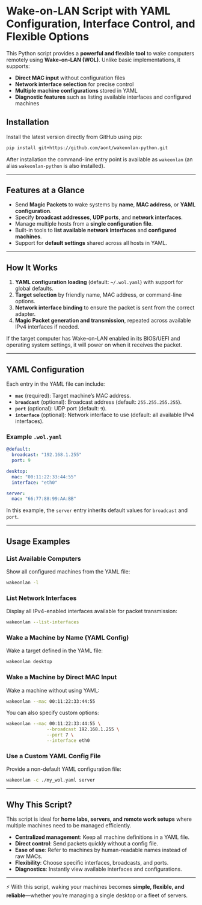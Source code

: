 # Wake-on-LAN Script with YAML Configuration, Interface Control, and Flexible Options

This Python script provides a **powerful and flexible tool** to wake computers remotely using **Wake-on-LAN (WOL)**. Unlike basic implementations, it supports:

* **Direct MAC input** without configuration files
* **Network interface selection** for precise control
* **Multiple machine configurations** stored in YAML
* **Diagnostic features** such as listing available interfaces and configured machines

## Installation

Install the latest version directly from GitHub using pip:

```bash
pip install git+https://github.com/aont/wakeonlan-python.git
```

After installation the command-line entry point is available as `wakeonlan` (an alias `wakeonlan-python` is also installed).

---

## Features at a Glance

* Send **Magic Packets** to wake systems by **name**, **MAC address**, or **YAML configuration**.
* Specify **broadcast addresses**, **UDP ports**, and **network interfaces**.
* Manage multiple hosts from a **single configuration file**.
* Built-in tools to **list available network interfaces** and **configured machines**.
* Support for **default settings** shared across all hosts in YAML.

---

## How It Works

1. **YAML configuration loading** (default: `~/.wol.yaml`) with support for global defaults.
2. **Target selection** by friendly name, MAC address, or command-line options.
3. **Network interface binding** to ensure the packet is sent from the correct adapter.
4. **Magic Packet generation and transmission**, repeated across available IPv4 interfaces if needed.

If the target computer has Wake-on-LAN enabled in its BIOS/UEFI and operating system settings, it will power on when it receives the packet.

---

## YAML Configuration

Each entry in the YAML file can include:

* **`mac`** (required): Target machine’s MAC address.
* **`broadcast`** (optional): Broadcast address (default: `255.255.255.255`).
* **`port`** (optional): UDP port (default: `9`).
* **`interface`** (optional): Network interface to use (default: all available IPv4 interfaces).

### Example `.wol.yaml`

```yaml
@default:
  broadcast: "192.168.1.255"
  port: 9

desktop:
  mac: "00:11:22:33:44:55"
  interface: "eth0"

server:
  mac: "66:77:88:99:AA:BB"
```

In this example, the `server` entry inherits default values for `broadcast` and `port`.

---

## Usage Examples

### List Available Computers

Show all configured machines from the YAML file:

```bash
wakeonlan -l
```

### List Network Interfaces

Display all IPv4-enabled interfaces available for packet transmission:

```bash
wakeonlan --list-interfaces
```

### Wake a Machine by Name (YAML Config)

Wake a target defined in the YAML file:

```bash
wakeonlan desktop
```

### Wake a Machine by Direct MAC Input

Wake a machine without using YAML:

```bash
wakeonlan --mac 00:11:22:33:44:55
```

You can also specify custom options:

```bash
wakeonlan --mac 00:11:22:33:44:55 \
               --broadcast 192.168.1.255 \
               --port 7 \
               --interface eth0
```

### Use a Custom YAML Config File

Provide a non-default YAML configuration file:

```bash
wakeonlan -c ./my_wol.yaml server
```

---

## Why This Script?

This script is ideal for **home labs, servers, and remote work setups** where multiple machines need to be managed efficiently.

* **Centralized management**: Keep all machine definitions in a YAML file.
* **Direct control**: Send packets quickly without a config file.
* **Ease of use**: Refer to machines by human-readable names instead of raw MACs.
* **Flexibility**: Choose specific interfaces, broadcasts, and ports.
* **Diagnostics**: Instantly view available interfaces and configurations.

---

⚡ With this script, waking your machines becomes **simple, flexible, and reliable**—whether you’re managing a single desktop or a fleet of servers.